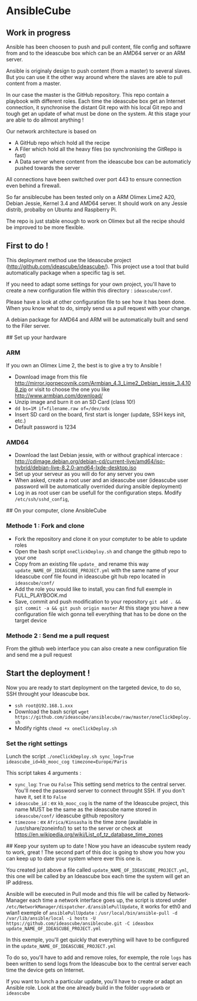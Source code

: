 # AnsibleCube

## Work in progress

Ansible has been choosen to push and pull content, file config and softawre from and to the ideascube box which can be an AMD64 server or an ARM server.

Ansible is originaly design to push content (from a master) to several slaves. But you can use it the other way around where the slaves are able to pull content from a master. 

In our case the master is the GitHub repository. This repo contain a playbook with different roles. Each time the ideascube box get an Internet connection, it synchronise the distant Git repo with his local Git repo and tough get an update of what must be done on the system. At this stage your are able to do allmost anything !

Our network architecture is based on 
 - A GitHub repo which hold all the recipe 
 - A Filer which hold all the heavy files (so synchronising the GitRepo is fast)
 - A Data server where content from the ideascube box can be automaticly pushed towards the server

 All connections have been switched over port 443 to ensure connection even behind a firewall.

So far ansiblecube has been tested only on a ARM Olimex Lime2 A20, Debian Jessie, Kernel 3.4 and AMD64 server.
It should work on any Jessie distrib, probalby on Ubuntu and Raspberry Pi.

The repo is just stable enough to work on Olimex but all the recipe should be improved to be more flexible.

## First to do !
This deployment method use the Ideascube project (http://github.com/ideascube/ideascube/). This project use a tool that build automatically package when a specific tag is set. 

If you need to adapt some settings for your own project, you'll have to create a new configuration file within this directory : ```ideascube/conf```. 

Please have a look at other configuration file to see how it has been done. When you know what to do, simply send us a pull request with your change. 

A debian package for AMD64 and ARM will be automatically built and send to the Filer server.	

## Set up your hardware 
### ARM
If you own an Olimex Lime 2, the best is to give a try to Ansible ! 
 - Download image from this file http://mirror.igorpecovnik.com/Armbian_4.3_Lime2_Debian_jessie_3.4.108.zip or visit to choose the one you like http://www.armbian.com/download/
 - Unzip image and burn it on an SD Card (class 10!)
 - ```dd bs=1M if=filename.raw of=/dev/sdx```
 - Insert SD card on the board, first start is longer (update, SSH keys init, etc.)
 - Default password is 1234

### AMD64
 - Download the last Debian jessie, with or without graphical intercace : http://cdimage.debian.org/debian-cd/current-live/amd64/iso-hybrid/debian-live-8.2.0-amd64-lxde-desktop.iso
 - Set up your serveur as you will do for any server you own
 - When asked, create a root user and an ideascube user (ideascube user password will be automatically overrided during ansible deployment)
 - Log in as root user can be usefull for the configuration steps. Modify ```/etc/ssh/sshd_config```, 

## On your computer, clone AnsibleCube
### Methode 1 : Fork and clone 
 - Fork the repository and clone it on your comptuter to be able to update roles 
 - Open the bash script ```oneClickDeploy.sh``` and change the github repo to your one
 - Copy from an existing file ```update_``` and rename this way ```update_NAME_OF_IDEASCUBE_PROJECT.yml``` with the same name of your Ideascube conf file found in ideascube git hub repo located in ```ideascube/conf/```
 - Add the role you would like to install, you can find full exemple in FULL_PLAYBOOK.md
 - Save, commit and push modification to your repository ```git add . &&  git commit -a && git push origin master```
 At this stage you have a new configuration file wich gonna tell everything that has to be done on the target device

### Methode 2 : Send me a pull request
From the github web interface you can also create a new configuration file and send me a pull request 

## Start the deployment !
Now you are ready to start deployment on the targeted device, to do so, SSH throught your Ideascube box. 
 - ```ssh root@192.168.1.xxx```
 - Download the bash script ```wget https://github.com/ideascube/ansiblecube/raw/master/oneClickDeploy.sh```
 - Modify rights ```chmod +x oneClickDeploy.sh```
 
 ### Set the right settings
 Lunch the script ```./oneClickDeploy.sh sync_log=True ideascube_id=kb_mooc_cog timezone=Europe/Paris```

This script takes 4 arguments : 

 - ```sync_log```: ```True``` ou ```False``` This setting send metrics to the central server. You'll need the password server to connect throught SSH. If you don't have it, set it to ```False```
 - ```ideascube_id``` : ex ```kb_mooc_cog``` is the name of the Ideascube project, this name MUST be the same as the ideascube name stored in ```ideascube/conf/``` ideascube github repository
 - ```timezone``` : ex ```Africa/Kinsasha``` is the time zone (available in /usr/share/zoneinfo/) to set to the server or check at https://en.wikipedia.org/wiki/List_of_tz_database_time_zones

## Keep your system up to date ! 
Now you have an ideascube system ready to work, great !
The second part of this doc is going to show you how you can keep up to date your system where ever this one is.

You created just above a file called ```update_NAME_OF_IDEASCUBE_PROJECT.yml```, this one will be called by an Ideascube box each time the system will get an IP address.

Ansible will be executed in Pull mode and this file will be called by Network-Manager each time a network interface goes up, the script is stored under ```/etc/NetworkManager/dispatcher.d/ansiblePullUpdate```, it works for eth0 and wlan1
exemple of ```ansiblePullUpdate``` : ```/usr/local/bin/ansible-pull -d /var/lib/ansible/local -i hosts -U https://github.com/ideascube/ansiblecube.git -C ideasbox update_NAME_OF_IDEASCUBE_PROJECT.yml```

In this exemple, you'll get quickly that everything will have to be configured in the ```update_NAME_OF_IDEASCUBE_PROJECT.yml```

To do so, you'll have to add and remove roles, for exemple, the role ```logs``` has been written to send logs from the Ideascube box to the central server each time the device gets on Internet. 

If you want to lunch a particular update, you'll have to create or adapt an Ansible role. Look at the one already build in the folder ```upgradeKb``` or ```ideascube```

